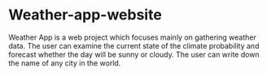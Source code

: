 # Weather-app-website
Weather App is a web project which focuses mainly on gathering weather data. The user can examine the current state of the climate probability and forecast whether the day will be sunny or cloudy. The user can write down the name of any city in the world.
